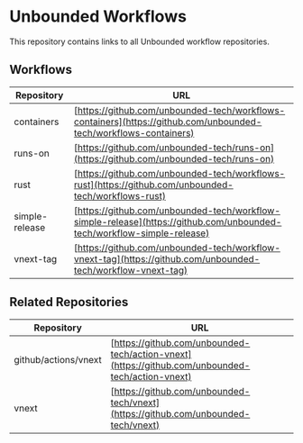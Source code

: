 # Unbounded Workflows

This repository contains links to all Unbounded workflow repositories.

## Workflows

| Repository | URL |
|------------|-----|
| containers | [https://github.com/unbounded-tech/workflows-containers](https://github.com/unbounded-tech/workflows-containers) |
| runs-on | [https://github.com/unbounded-tech/runs-on](https://github.com/unbounded-tech/runs-on) |
| rust | [https://github.com/unbounded-tech/workflows-rust](https://github.com/unbounded-tech/workflows-rust) |
| simple-release | [https://github.com/unbounded-tech/workflow-simple-release](https://github.com/unbounded-tech/workflow-simple-release) |
| vnext-tag | [https://github.com/unbounded-tech/workflow-vnext-tag](https://github.com/unbounded-tech/workflow-vnext-tag) |

## Related Repositories

| Repository | URL |
|------------|-----|
| github/actions/vnext | [https://github.com/unbounded-tech/action-vnext](https://github.com/unbounded-tech/action-vnext) |
| vnext | [https://github.com/unbounded-tech/vnext](https://github.com/unbounded-tech/vnext) |
